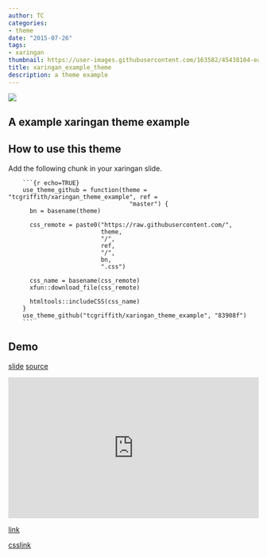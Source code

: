 ```yaml
---
author: TC
categories:
- theme
date: "2015-07-26"
tags:
- xaringan
thumbnail: https://user-images.githubusercontent.com/163582/45438104-ea200600-b67b-11e8-80fa-d9f2a99a03b0.png
title: xaringan_example_theme
description: a theme example
---
```


![](https://user-images.githubusercontent.com/163582/45438104-ea200600-b67b-11e8-80fa-d9f2a99a03b0.png)


## A example xaringan theme example

## How to use this theme

Add the following chunk in your xaringan slide.



        ```{r echo=TRUE}
        use_theme_github = function(theme = "tcgriffith/xaringan_theme_example", ref =
                                      "master") {
          bn = basename(theme)
          
          css_remote = paste0("https://raw.githubusercontent.com/",
                              theme,
                              "/",
                              ref,
                              "/",
                              bn,
                              ".css")
          
          css_name = basename(css_remote)
          xfun::download_file(css_remote)
          
          htmltools::includeCSS(css_name)
        }
        use_theme_github("tcgriffith/xaringan_theme_example", "83908f")
        ```

<style>
.resp-container {
    position: relative;
    overflow: hidden;
    padding-top: 56.25%;
}

.testiframe {
    position: absolute;
    top: 0;
    left: 0;
    width: 100%;
    height: 100%;
    border: 0;
}
</style>



## Demo

[slide](https://tcgriffith.github.io/xaringan_theme_example/)
[source](https://github.com/tcgriffith/xaringan_theme_example/blob/master/index.Rmd)


<div class="resp-container">

<iframe class="testiframe" src="https://tcgriffith.github.io/xaringan_theme_example/use_master.html">
  Fallback text here for unsupporting browsers, of which there are scant few.
</iframe>

</div>

[link](use_master.html)

[csslink](xaringan_theme_example.css)
